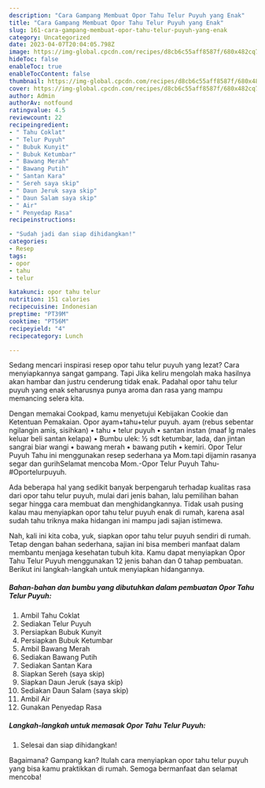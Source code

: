 ```yaml
---
description: "Cara Gampang Membuat Opor Tahu Telur Puyuh yang Enak"
title: "Cara Gampang Membuat Opor Tahu Telur Puyuh yang Enak"
slug: 161-cara-gampang-membuat-opor-tahu-telur-puyuh-yang-enak
category: Uncategorized
date: 2023-04-07T20:04:05.798Z
image: https://img-global.cpcdn.com/recipes/d8cb6c55aff8587f/680x482cq70/opor-tahu-telur-puyuh-foto-resep-utama.jpg
hideToc: false
enableToc: true
enableTocContent: false
thumbnail: https://img-global.cpcdn.com/recipes/d8cb6c55aff8587f/680x482cq70/opor-tahu-telur-puyuh-foto-resep-utama.jpg
cover: https://img-global.cpcdn.com/recipes/d8cb6c55aff8587f/680x482cq70/opor-tahu-telur-puyuh-foto-resep-utama.jpg
author: Admin
authorAv: notfound
ratingvalue: 4.5
reviewcount: 22
recipeingredient:
- " Tahu Coklat"
- " Telur Puyuh"
- " Bubuk Kunyit"
- " Bubuk Ketumbar"
- " Bawang Merah"
- " Bawang Putih"
- " Santan Kara"
- " Sereh saya skip"
- " Daun Jeruk saya skip"
- " Daun Salam saya skip"
- " Air"
- " Penyedap Rasa"
recipeinstructions:

- "Sudah jadi dan siap dihidangkan!"
categories:
- Resep
tags:
- opor
- tahu
- telur

katakunci: opor tahu telur 
nutrition: 151 calories
recipecuisine: Indonesian
preptime: "PT39M"
cooktime: "PT56M"
recipeyield: "4"
recipecategory: Lunch

---
```



Sedang mencari inspirasi resep opor tahu telur puyuh yang lezat? Cara menyiapkannya sangat gampang. Tapi Jika keliru mengolah maka hasilnya akan hambar dan justru cenderung tidak enak. Padahal opor tahu telur puyuh yang enak seharusnya punya aroma dan rasa yang mampu memancing selera kita.


Dengan memakai Cookpad, kamu menyetujui Kebijakan Cookie dan Ketentuan Pemakaian. Opor ayam+tahu+telur puyuh. ayam (rebus sebentar ngilangin amis, sisihkan) • tahu • telur puyuh • santan instan (maaf lg males keluar beli santan kelapa) • Bumbu ulek: ½ sdt ketumbar, lada, dan jintan sangrai biar wangi • bawang merah • bawang putih • kemiri. Opor Telur Puyuh Tahu ini menggunakan resep sederhana ya Mom.tapi dijamin rasanya segar dan gurihSelamat mencoba Mom.-Opor Telur Puyuh Tahu-#Oportelurpuyuh.

Ada beberapa hal yang sedikit banyak berpengaruh terhadap kualitas rasa dari opor tahu telur puyuh, mulai dari jenis bahan, lalu pemilihan bahan segar hingga cara membuat dan menghidangkannya. Tidak usah pusing kalau mau menyiapkan opor tahu telur puyuh enak di rumah, karena asal sudah tahu triknya maka hidangan ini mampu jadi sajian istimewa.


Nah, kali ini kita coba, yuk, siapkan opor tahu telur puyuh sendiri di rumah. Tetap dengan bahan sederhana, sajian ini bisa memberi manfaat dalam membantu menjaga kesehatan tubuh kita. Kamu dapat menyiapkan Opor Tahu Telur Puyuh menggunakan 12 jenis bahan dan 0 tahap pembuatan. Berikut ini langkah-langkah untuk menyiapkan hidangannya.

<!--inarticleads1-->

##### Bahan-bahan dan bumbu yang dibutuhkan dalam pembuatan Opor Tahu Telur Puyuh:

1. Ambil  Tahu Coklat
1. Sediakan  Telur Puyuh
1. Persiapkan  Bubuk Kunyit
1. Persiapkan  Bubuk Ketumbar
1. Ambil  Bawang Merah
1. Sediakan  Bawang Putih
1. Sediakan  Santan Kara
1. Siapkan  Sereh (saya skip)
1. Siapkan  Daun Jeruk (saya skip)
1. Sediakan  Daun Salam (saya skip)
1. Ambil  Air
1. Gunakan  Penyedap Rasa




<!--inarticleads2-->

##### Langkah-langkah untuk memasak Opor Tahu Telur Puyuh:


1. Selesai dan siap dihidangkan!



Bagaimana? Gampang kan? Itulah cara menyiapkan opor tahu telur puyuh yang bisa kamu praktikkan di rumah. Semoga bermanfaat dan selamat mencoba!
